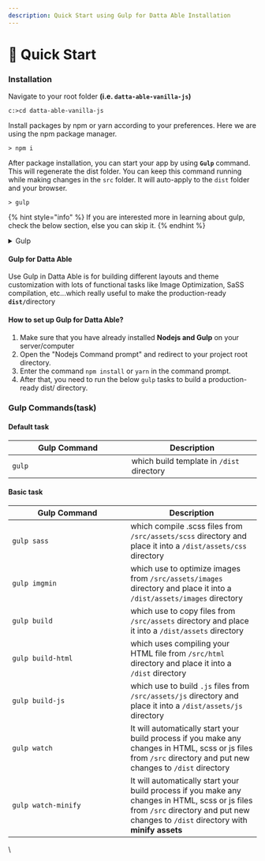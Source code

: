 ```yaml
---
description: Quick Start using Gulp for Datta Able Installation
---
```


# 📐 Quick Start

### Installation <a href="#installation" id="installation"></a>

Navigate to your root folder **(i.e. `datta-able-vanilla-js`)**

```
c:>cd datta-able-vanilla-js
```

Install packages by npm or yarn according to your preferences. Here we are using the npm package manager.

```
> npm i
```

After package installation, you can start your app by using **`Gulp`** command. This will regenerate the dist folder. You can keep this command running while making changes in the `src` folder. It will auto-apply to the `dist` folder and your browser.

```
> gulp
```

{% hint style="info" %}
If you are interested more in learning about gulp, check the below section, else you can skip it.
{% endhint %}

<details>

<summary>Gulp</summary>

Gulp is a toolkit for automating painful or time-consuming tasks in your project development workflow, so you can stop messing around and build something easier than ever.

* Auto Minify/Uglify CSS, HTML, and JS codes
* Auto Compile SaSS file
* 3000+ Plugins

#### Gulp for Datta able

Use Gulp in Datta able for building different layouts and theme customization with lots of functional tasks like Image Optimization, SaSS compilation, etc...which useful to make the production-ready `dist/`directory

</details>



#### Gulp for Datta Able

Use Gulp in Datta Able is for building different layouts and theme customization with lots of functional tasks like Image Optimization, SaSS compilation, etc...which really useful to make the production-ready **`dist/`**&#x64;irectory

#### How to set up Gulp for Datta Able?

1. Make sure that you have already installed **Nodejs and Gulp** on your server/computer
2. Open the "Nodejs Command prompt" and redirect to your project root directory.
3. Enter the command `npm install` or  `yarn` in the command prompt.
4. After that, you need to run the below `gulp` tasks to build a production-ready dist/ directory.

### **Gulp Commands(task)**

#### Default task

<table><thead><tr><th width="226">Gulp Command</th><th>Description</th></tr></thead><tbody><tr><td><code>gulp</code></td><td>which build template in <code>/dist</code> directory</td></tr></tbody></table>

#### Basic task

<table><thead><tr><th width="224">Gulp Command</th><th>Description</th></tr></thead><tbody><tr><td><code>gulp sass</code></td><td>which compile .scss files from <code>/src/assets/scss</code> directory and place it into a <code>/dist/assets/css</code> directory</td></tr><tr><td><code>gulp imgmin</code></td><td>which use to optimize images from <code>/src/assets/images</code> directory and place it into a <code>/dist/assets/images</code> directory</td></tr><tr><td><code>gulp build</code></td><td>which use to copy files from <code>/src/assets</code> directory and place it into a <code>/dist/assets</code> directory</td></tr><tr><td><code>gulp build-html</code></td><td>which uses compiling your HTML file from <code>/src/html</code> directory and place it into a <code>/dist</code> directory</td></tr><tr><td><code>gulp build-js</code></td><td>which use to build <code>.js</code> files from <code>/src/assets/js</code> directory and place it into a <code>/dist/assets/js</code> directory</td></tr><tr><td><code>gulp watch</code></td><td>It will automatically start your build process if you make any changes in HTML, scss or js files from <code>/src</code> directory and put new changes to <code>/dist</code> directory</td></tr><tr><td><code>gulp watch-minify</code></td><td>It will automatically start your build process if you make any changes in HTML, scss or js files from <code>/src</code> directory and put new changes to <code>/dist</code> directory with <strong>minify assets</strong></td></tr></tbody></table>

\

